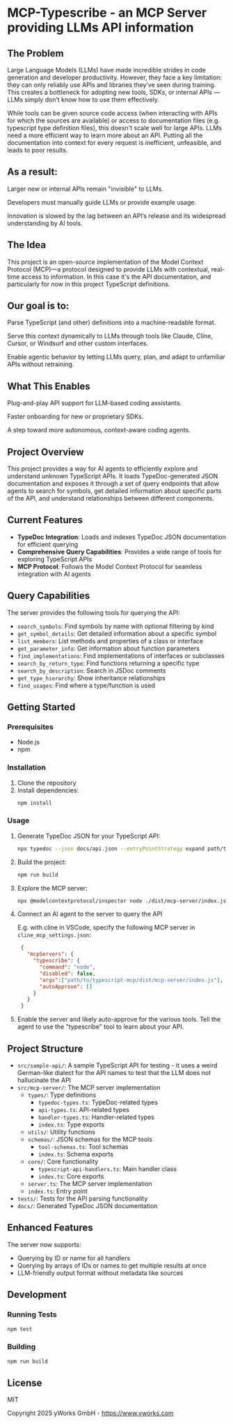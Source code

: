 # MCP-Typescribe - an MCP Server providing LLMs API information

## The Problem
Large Language Models (LLMs) have made incredible strides in code generation and developer productivity. However, they face a key limitation: they can only reliably use APIs and libraries they’ve seen during training. This creates a bottleneck for adopting new tools, SDKs, or internal APIs — LLMs simply don’t know how to use them effectively.

While tools can be given source code access (when interacting with APIs for which the sources are available) or access to documentation files (e.g. typescript type definition files), this doesn't scale well for large APIs. LLMs need a more efficient way to learn more about an API. Putting all the documentation into context for every request is inefficient, unfeasible, and leads to poor results. 

## As a result:

Larger new or internal APIs remain "invisible" to LLMs.

Developers must manually guide LLMs or provide example usage.

Innovation is slowed by the lag between an API’s release and its widespread understanding by AI tools.

## The Idea
This project is an open-source implementation of the Model Context Protocol (MCP)—a protocol designed to provide LLMs with contextual, real-time access to information. In this case it's the API documentation, and particularly for now in this project TypeScript definitions.

## Our goal is to:

Parse TypeScript (and other) definitions into a machine-readable format.

Serve this context dynamically to LLMs through tools like Claude, Cline, Cursor, or Windsurf and other custom interfaces.

Enable agentic behavior by letting LLMs query, plan, and adapt to unfamiliar APIs without retraining.

## What This Enables

Plug-and-play API support for LLM-based coding assistants.

Faster onboarding for new or proprietary SDKs.

A step toward more autonomous, context-aware coding agents.

## Project Overview

This project provides a way for AI agents to efficiently explore and understand unknown TypeScript APIs. It loads TypeDoc-generated JSON documentation and exposes it through a set of query endpoints that allow agents to search for symbols, get detailed information about specific parts of the API, and understand relationships between different components.

## Current Features

- **TypeDoc Integration**: Loads and indexes TypeDoc JSON documentation for efficient querying
- **Comprehensive Query Capabilities**: Provides a wide range of tools for exploring TypeScript APIs
- **MCP Protocol**: Follows the Model Context Protocol for seamless integration with AI agents

## Query Capabilities

The server provides the following tools for querying the API:

- `search_symbols`: Find symbols by name with optional filtering by kind
- `get_symbol_details`: Get detailed information about a specific symbol
- `list_members`: List methods and properties of a class or interface
- `get_parameter_info`: Get information about function parameters
- `find_implementations`: Find implementations of interfaces or subclasses
- `search_by_return_type`: Find functions returning a specific type
- `search_by_description`: Search in JSDoc comments
- `get_type_hierarchy`: Show inheritance relationships
- `find_usages`: Find where a type/function is used

## Getting Started

### Prerequisites

- Node.js
- npm

### Installation

1. Clone the repository
2. Install dependencies:
   ```bash
   npm install
   ```

### Usage

1. Generate TypeDoc JSON for your TypeScript API:
   ```bash
   npx typedoc --json docs/api.json --entryPointStrategy expand path/to/your/typescript/files
   ```

2. Build the project:
   ```bash
   npm run build
   ```

3. Explore the MCP server:
   ```bash
   npx @modelcontextprotocol/inspector node ./dist/mcp-server/index.js docs/api.json
   ```

4. Connect an AI agent to the server to query the API

   E.g. with cline in VSCode, specify the following MCP server in `cline_mcp_settings.json`:

   ```json
    {
      "mcpServers": {
        "typescribe": {
          "command": "node",
          "disabled": false,
          "args":["path/to/typescript-mcp/dist/mcp-server/index.js"],
          "autoApprove": []
        }
      }
    }
    ```
5. Enable the server and likely auto-approve for the various tools. Tell the agent to use the "typescribe" tool to learn about your API.

## Project Structure

- `src/sample-api/`: A sample TypeScript API for testing - it uses a weird German-like dialect for the API names to test that the LLM does not hallucinate the API 
- `src/mcp-server/`: The MCP server implementation
  - `types/`: Type definitions
    - `typedoc-types.ts`: TypeDoc-related types
    - `api-types.ts`: API-related types
    - `handler-types.ts`: Handler-related types
    - `index.ts`: Type exports
  - `utils/`: Utility functions
  - `schemas/`: JSON schemas for the MCP tools
    - `tool-schemas.ts`: Tool schemas
    - `index.ts`: Schema exports
  - `core/`: Core functionality
    - `typescript-api-handlers.ts`: Main handler class
    - `index.ts`: Core exports
  - `server.ts`: The MCP server implementation
  - `index.ts`: Entry point
- `tests/`: Tests for the API parsing functionality
- `docs/`: Generated TypeDoc JSON documentation

## Enhanced Features

The server now supports:

- Querying by ID or name for all handlers
- Querying by arrays of IDs or names to get multiple results at once
- LLM-friendly output format without metadata like sources

## Development

### Running Tests

```bash
npm test
```

### Building

```bash
npm run build
```

## License

MIT


Copyright 2025 yWorks GmbH - https://www.yworks.com
